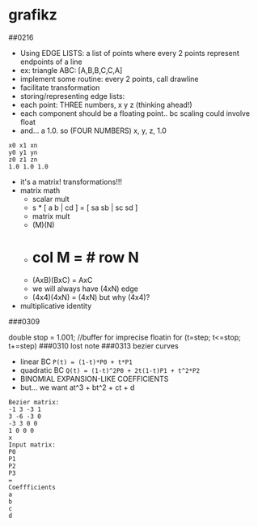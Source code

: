 # grafikz

##0216
- Using EDGE LISTS: a list of points where every 2 points represent endpoints of a line
 - ex: triangle ABC: [A,B,B,C,C,A]
 - implement some routine: every 2 points, call drawline
 - facilitate transformation
- storing/representing edge lists:
 - each point: THREE numbers, x y z (thinking ahead!)
 - each component should be a floating point.. bc scaling could involve float
 - and... a 1.0. so (FOUR NUMBERS) x, y, z, 1.0
```
x0 x1 xn
y0 y1 yn
z0 z1 zn
1.0 1.0 1.0
```
- it's a matrix! transformations!!!  
- matrix math
  - scalar mult
   - s * [ a b | cd ] = [ sa sb | sc sd ]
  - matrix mult
   - (M)(N) 
   - # col M = # row N
   - (AxB)(BxC) = AxC
   - we will always have (4xN) edge
   - (4x4)(4xN) = (4xN) but why (4x4)?
- multiplicative identity

###0309

double stop = 1.001; //buffer for imprecise floatin
for (t=step; t<=stop; t+=step)
###0310
lost note
###0313
bezier curves 
- linear BC `P(t) = (1-t)*P0 + t*P1`
- quadratic BC `Q(t) = (1-t)^2P0 + 2t(1-t)P1 + t^2*P2`
- BINOMIAL EXPANSION-LIKE COEFFICIENTS
- but... we want at^3 + bt^2 + ct + d
```
Bezier matrix:
-1 3 -3 1
3 -6 -3 0
-3 3 0 0
1 0 0 0
x
Input matrix:
P0
P1
P2
P3
=
Coeffficients
a
b
c
d
```

